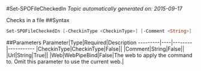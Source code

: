 #Set-SPOFileCheckedIn
*Topic automatically generated on: 2015-09-17*

Checks in a file
##Syntax
```powershell
Set-SPOFileCheckedIn [-CheckinType <CheckinType>] [-Comment <String>] [-Web <WebPipeBind>] -Url <String>
```


##Parameters
Parameter|Type|Required|Description
---------|----|--------|-----------
|CheckinType|CheckinType|False||
|Comment|String|False||
|Url|String|True||
|Web|WebPipeBind|False|The web to apply the command to. Omit this parameter to use the current web.|
<!-- Ref: 366D3BB7BDCF6215E968A032F33D26E7 -->
